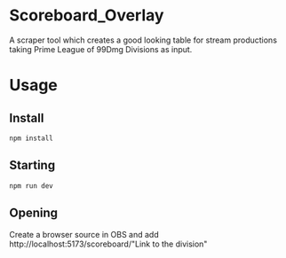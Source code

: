 # Scoreboard_Overlay
A scraper tool which creates a good looking table for stream productions taking Prime League of 99Dmg Divisions as input.


# Usage

## Install
```
npm install
```

## Starting
```
npm run dev
```

## Opening
Create a browser source in OBS and add http://localhost:5173/scoreboard/"Link to the division"
